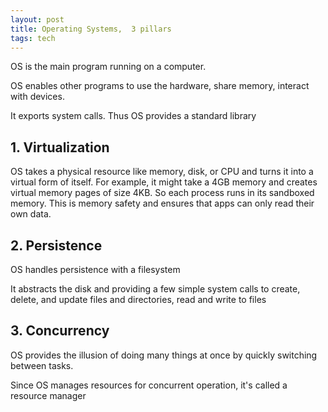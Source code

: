 ```yaml
---
layout: post
title: Operating Systems,  3 pillars
tags: tech 
---
```


OS is the main program running on a computer.

OS enables other programs to use the hardware, share memory, interact with devices. 

It exports system calls. Thus OS provides a standard library 

## 1. Virtualization
OS takes a physical resource like memory, disk, or CPU 
and turns it into a virtual form of itself. For example, it might take a 4GB memory and creates virtual memory pages of size 4KB. So each process runs in its sandboxed memory. This is memory safety and ensures that apps can only read their own data. 

## 2. Persistence
OS handles persistence with a filesystem

It abstracts the disk and providing a few simple system calls to create, delete, and update files and directories, read and write to files

## 3. Concurrency 
OS provides the illusion of doing many things at once by quickly switching between tasks.  

Since OS manages resources for concurrent operation, it's called a resource manager 

